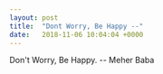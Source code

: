 ```yaml
---
layout: post
title:  "Dont Worry, Be Happy --"
date:   2018-11-06 10:04:04 +0000
---
```

Don't Worry, Be Happy.
		-- Meher Baba

